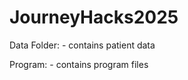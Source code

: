 # JourneyHacks2025

Data Folder:
    - contains patient data

Program:
    - contains program files
